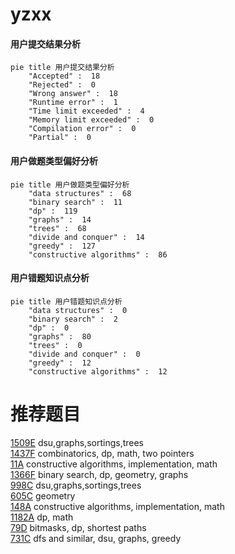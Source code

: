 # yzxx

<!-- tabs:start -->



#### **用户提交结果分析**

```mermaid
pie title 用户提交结果分析
    "Accepted" :  18
    "Rejected" :  0
    "Wrong answer" :  18
    "Runtime error" :  1
    "Time limit exceeded" :  4
    "Memory limit exceeded" :  0
    "Compilation error" :  0
    "Partial" :  0
```

#### **用户做题类型偏好分析**

```mermaid
pie title 用户做题类型偏好分析
    "data structures" :  68
    "binary search" :  11
    "dp" :  119
    "graphs" :  14
    "trees" :  68
    "divide and conquer" :  14
    "greedy" :  127
    "constructive algorithms" :  86
```
#### **用户错题知识点分析**

```mermaid
pie title 用户错题知识点分析
    "data structures" :  0
    "binary search" :  2
    "dp" :  0
    "graphs" :  80
    "trees" :  0
    "divide and conquer" :  0
    "greedy" :  12
    "constructive algorithms" :  12
```



<!-- tabs:end -->
# 推荐题目
[1509E](https://codeforces.com/contest/1509/problem/E)		dsu,graphs,sortings,trees		  
[1437F](https://codeforces.com/contest/1437/problem/F)		combinatorics,
                        dp,
                        math,
                        two pointers		  
[11A](https://codeforces.com/contest/11/problem/A)		constructive algorithms,
                        implementation,
                        math		  
[1366F](https://codeforces.com/contest/1366/problem/F)		binary search,
                        dp,
                        geometry,
                        graphs		  
[998C](https://codeforces.com/contest/998/problem/C)		dsu,graphs,sortings,trees		  
[605C](https://codeforces.com/contest/605/problem/C)		geometry		  
[148A](https://codeforces.com/contest/148/problem/A)		constructive algorithms,
                        implementation,
                        math		  
[1182A](https://codeforces.com/contest/1182/problem/A)		dp,
                        math		  
[79D](https://codeforces.com/contest/79/problem/D)		bitmasks,
                        dp,
                        shortest paths		  
[731C](https://codeforces.com/contest/731/problem/C)		dfs and similar,
                        dsu,
                        graphs,
                        greedy		  
